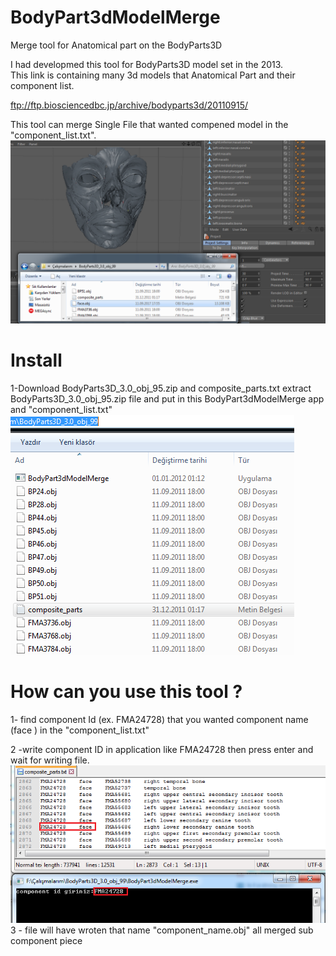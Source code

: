 # BodyPart3dModelMerge
Merge tool for Anatomical part on the BodyParts3D 

I had developmed this tool for BodyParts3D model set in the 2013.  
This link is containing many 3d models that Anatomical Part and their component list.
  
ftp://ftp.biosciencedbc.jp/archive/bodyparts3d/20110915/

This tool  can merge Single File  that wanted compened model in the "component_list.txt".  
 ![alt text](https://github.com/mdAhmetKemal/BodyPart3dModelMerge/raw/master/Ads%C4%B1z3.png)

# Install

1-Download   BodyParts3D_3.0_obj_95.zip   and  composite_parts.txt
    extract   BodyParts3D_3.0_obj_95.zip file and 
    put in this BodyPart3dModelMerge app and "component_list.txt"
![alt text](https://github.com/mdAhmetKemal/BodyPart3dModelMerge/raw/master/Ads%C4%B1z1.png)

# How can you use this tool ?  
      
 1- find component Id (ex. FMA24728)    that you  wanted component name  (face ) in the "component_list.txt" 
 
 2 -write  component ID in application like  FMA24728  then press enter and wait for writing file. 
 ![alt text](https://github.com/mdAhmetKemal/BodyPart3dModelMerge/raw/master/Ads%C4%B1z2.png)
 3 - file will have wroten that  name "component_name.obj" all merged sub component piece 
 
